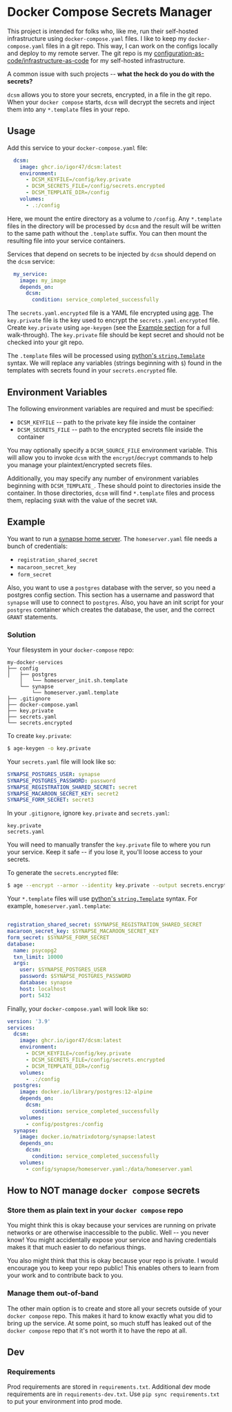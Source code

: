 # Docker Compose Secrets Manager

This project is intended for folks who, like me, run their self-hosted infrastructure using `docker-compose.yaml` files.
I like to keep my `docker-compose.yaml` files in a git repo.
This way, I can work on the configs locally and deploy to my remote server.
The git repo is my [configuration-as-code/infrastructure-as-code](https://www.cloudbees.com/blog/configuration-as-code-everything-need-know) for my self-hosted infrastructure.

A common issue with such projects -- <b>what the heck do you do with the secrets?</b>

`dcsm` allows you to store your secrets, encrypted, in a file in the git repo.
When your `docker compose` starts, `dcsm` will decrypt the secrets and inject them into any `*.template` files in your repo.

## Usage

Add this service to your `docker-compose.yaml` file:

```yaml
  dcsm:
    image: ghcr.io/igor47/dcsm:latest
    environment:
      - DCSM_KEYFILE=/config/key.private
      - DCSM_SECRETS_FILE=/config/secrets.encrypted
      - DCSM_TEMPLATE_DIR=/config
    volumes:
      - .:/config
```

Here, we mount the entire directory as a volume to `/config`.
Any `*.template` files in the directory will be processed by `dcsm` and the result will be written to the same path without the `.template` suffix.
You can then mount the resulting file into your service containers.

Services that depend on secrets to be injected by `dcsm` should depend on the `dcsm` service:

```yaml
  my_service:
    image: my_image
    depends_on:
      dcsm:
        condition: service_completed_successfully
```

The `secrets.yaml.encrypted` file is a YAML file encrypted using [age](https://age-encryption.org/).
The `key.private` file is the key used to encrypt the `secrets.yaml.encrypted` file.
Create `key.private` using `age-keygen` (see the [Example section](#Example) for a full walk-through).
The `key.private` file should be kept secret and should not be checked into your git repo.

The `.template` files will be processed using [python's `string.Template`](https://docs.python.org/3/library/string.html#template-strings) syntax.
We will replace any variables (strings beginning with `$`) found in the templates with secrets found in your `secrets.encrypted` file.

## Environment Variables

The following environment variables are required and must be specified:

* `DCSM_KEYFILE` -- path to the private key file inside the container
* `DCSM_SECRETS_FILE` -- path to the encrypted secrets file inside the container

You may optionally specify a `DCSM_SOURCE_FILE` environment variable.
This will allow you to invoke `dcsm` with the `encrypt`/`decrypt` commands to help you manage your plaintext/encrypted secrets files.

Additionally, you may specify any number of environment variables beginning with `DCSM_TEMPLATE_`.
These should point to directories inside the container.
In those directories, `dcsm` will find `*.template` files and process them, replacing `$VAR` with the value of the secret `VAR`.

## Example

You want to run a [synapse home server](https://matrix-org.github.io/synapse/latest/welcome_and_overview.html).
The `homeserver.yaml` file needs a bunch of credentials:
* `registration_shared_secret`
* `macaroon_secret_key`
* `form_secret`

Also, you want to use a `postgres` database with the server, so you need a postgres config section.
This section has a username and password that `synapse` will use to connect to `postgres`.
Also, you have an init script for your `postgres` container which creates the database, the user, and the correct `GRANT` statements.

### Solution

Your filesystem in your `docker-compose` repo:

```
my-docker-services
├── config
│   ├── postgres
    │   └── homeserver_init.sh.template
    └── synapse
        └── homeserver.yaml.template
├── .gitignore
├── docker-compose.yaml
├── key.private
├── secrets.yaml
└── secrets.encrypted
```

To create `key.private`:

```bash
$ age-keygen -o key.private
```

Your `secrets.yaml` file will look like so:

```yaml
SYNAPSE_POSTGRES_USER: synapse
SYNAPSE_POSTGRES_PASSWORD: password
SYNAPSE_REGISTRATION_SHARED_SECRET: secret
SYNAPSE_MACAROON_SECRET_KEY: secret2
SYNAPSE_FORM_SECRET: secret3
```

In your `.gitignore`, ignore `key.private` and `secrets.yaml`:

```gitignore
key.private
secrets.yaml
```

You will need to manually transfer the `key.private` file to where you run your service.
Keep it safe -- if you lose it, you'll loose access to your secrets.

To generate the `secrets.encrypted` file:

```bash
$ age --encrypt --armor --identity key.private --output secrets.encrypted secrets.yaml
```

Your `*.template` files will use [python's `string.Template`](https://docs.python.org/3/library/string.html#template-strings) syntax.
For example, `homeserver.yaml.template`:

```yaml

registration_shared_secret: $SYNAPSE_REGISTRATION_SHARED_SECRET
macaroon_secret_key: $SYNAPSE_MACAROON_SECRET_KEY
form_secret: $SYNAPSE_FORM_SECRET
database:
  name: psycopg2
  txn_limit: 10000
  args:
    user: $SYNAPSE_POSTGRES_USER
    password: $SYNAPSE_POSTGRES_PASSWORD
    database: synapse
    host: localhost
    port: 5432
```

Finally, your `docker-compose.yaml` will look like so:

```yaml
version: '3.9'
services:
  dcsm:
    image: ghcr.io/igor47/dcsm:latest
    environment:
      - DCSM_KEYFILE=/config/key.private
      - DCSM_SECRETS_FILE=/config/secrets.encrypted
      - DCSM_TEMPLATE_DIR=/config
    volumes:
      - .:/config
  postgres:
    image: docker.io/library/postgres:12-alpine
    depends_on:
      dcsm:
        condition: service_completed_successfully
    volumes:
      - config/postgres:/config
  synapse:
    image: docker.io/matrixdotorg/synapse:latest
    depends_on:
      dcsm:
        condition: service_completed_successfully
    volumes:
      - config/synapse/homeserver.yaml:/data/homeserver.yaml
```

## How to NOT manage `docker compose` secrets

### Store them as plain text in your `docker compose` repo

You might think this is okay because your services are running on private networks or are otherwise inaccessible to the public.
Well -- you never know!
You might accidentally expose your service and having credentials makes it that much easier to do nefarious things.

You also might think that this is okay because your repo is private.
I would encourage you to keep your repo public!
This enables others to learn from your work and to contribute back to you.

### Manage them out-of-band

The other main option is to create and store all your secrets outside of your `docker compose` repo.
This makes it hard to know exactly what you did to bring up the service.
At some point, so much stuff has leaked out of the `docker compose` repo that it's not worth it to have the repo at all.

## Dev

### Requirements

Prod requirements are stored in `requirements.txt`.
Additional dev mode requirements are in `requirements-dev.txt`.
Use `pip sync requirements.txt` to put your environment into prod mode.
